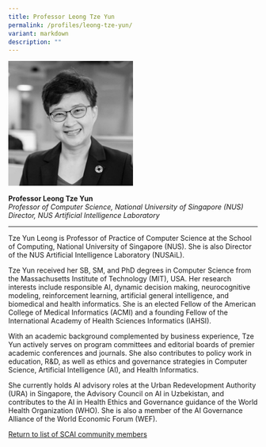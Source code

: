 ```yaml
---
title: Professor Leong Tze Yun
permalink: /profiles/leong-tze-yun/
variant: markdown
description: ""
---
```

<div style="width:50%"><img src="/images/People/leong_tze_yun.jpeg" alt="Professor Leong Tze Yun"></div>

**Professor Leong Tze Yun**<br>*Professor of Computer Science, National University of Singapore (NUS)*<br>*Director, NUS Artificial Intelligence Laboratory*<br>

---

Tze Yun Leong is Professor of Practice of Computer Science at the School of Computing, National University of Singapore (NUS). She is also Director of the NUS Artificial Intelligence Laboratory (NUSAiL). 

Tze Yun received her SB, SM, and PhD degrees in Computer Science from the Massachusetts Institute of Technology (MIT), USA. Her research interests include responsible AI, dynamic decision making, neurocognitive modeling, reinforcement learning, artificial general intelligence, and biomedical and health informatics. She is an elected Fellow of the American College of Medical Informatics (ACMI) and a founding Fellow of the International Academy of Health Sciences Informatics (IAHSI). 

With an academic background complemented by business experience, Tze Yun actively serves on program committees and editorial boards of premier academic conferences and journals. She also contributes to policy work in education, R&amp;D, as well as ethics and governance strategies in Computer Science, Artificial Intelligence (AI), and Health Informatics. 

She currently holds AI advisory roles at the Urban Redevelopment Authority (URA) in Singapore, the Advisory Council on AI in Uzbekistan, and contributes to the AI in Health Ethics and Governance guidance of the World Health Organization (WHO). She is also a member of the AI Governance Alliance of the World Economic Forum (WEF).

[Return to list of SCAI community members](/community)